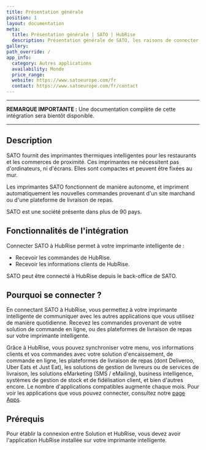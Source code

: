 ```yaml
---
title: Présentation générale
position: 1
layout: documentation
meta:
  title: Présentation générale | SATO | HubRise
  description: Présentation générale de SATO, les raisons de connecter votre imprimante intelligente à HubRise et liste des fonctionnalités de l'intégration avec HubRise.
gallery:
path_override: /
app_info:
  category: Autres applications
  availability: Monde
  price_range:
  website: https://www.satoeurope.com/fr
  contact: https://www.satoeurope.com/fr/contact
---
```


---

**REMARQUE IMPORTANTE :** Une documentation complète de cette intégration sera bientôt disponible.

---

## Description

SATO fournit des imprimantes thermiques intelligentes pour les restaurants et les commerces de proximité. Ces imprimantes ne nécessitent pas d'ordinateurs, ni d'écrans. Elles sont compactes et peuvent être fixées au mur.

Les imprimantes SATO fonctionnent de manière autonome, et impriment automatiquement les nouvelles commandes provenant d'un site marchand ou d'une plateforme de livraison de repas.

SATO est une société présente dans plus de 90 pays.

## Fonctionnalités de l'intégration

Connecter SATO à HubRise permet à votre imprimante intelligente de :

- Recevoir les commandes de HubRise.
- Recevoir les informations clients de HubRise.

SATO peut être connecté à HubRise depuis le back-office de SATO.

## Pourquoi se connecter ?

En connectant SATO à HubRise, vous permettez à votre imprimante intelligente de communiquer avec les autres applications que vous utilisez de manière quotidienne. Recevez les commandes provenant de votre solution de commande en ligne, ou des plateformes de livraison de repas sur votre imprimante intelligente.

Grâce à HubRise, vous pouvez synchroniser votre menu, vos informations clients et vos commandes avec votre solution d'encaissement, de commande en ligne, les plateformes de livraison de repas (dont Deliveroo, Uber Eats et Just Eat), les solutions de gestion de livreurs ou de services de livraison, les solutions eMarketing (SMS / eMailing), business intelligence, systèmes de gestion de stock et de fidélisation client, et bien d'autres encore. Le nombre d'applications compatibles augmente chaque mois. Pour voir les applications que vous pouvez connecter, consultez notre [page Apps](/apps).

## Prérequis

Pour établir la connexion entre Solution et HubRise, vous devez avoir l'application HubRise installée sur votre imprimante intelligente.
